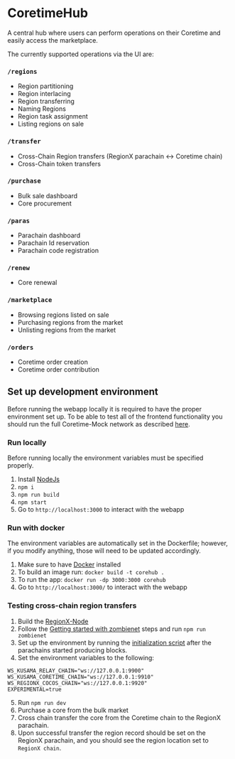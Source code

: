 # CoretimeHub

A central hub where users can perform operations on their Coretime and easily access the marketplace.

The currently supported operations via the UI are:

### `/regions`
- Region partitioning
- Region interlacing
- Region transferring
- Naming Regions
- Region task assignment
- Listing regions on sale

### `/transfer`
- Cross-Chain Region transfers (RegionX parachain <-> Coretime chain)
- Cross-Chain token transfers

### `/purchase`
- Bulk sale dashboard
- Core procurement

### `/paras`
- Parachain dashboard
- Parachain Id reservation
- Parachain code registration

### `/renew`
- Core renewal

### `/marketplace`
- Browsing regions listed on sale
- Purchasing regions from the market
- Unlisting regions from the market

### `/orders`
- Coretime order creation
- Coretime order contribution

## Set up development environment

Before running the webapp locally it is required to have the proper environment set up. To be able to test all of the frontend functionality you should run the full Coretime-Mock network as described [here](https://github.com/RegionX-Labs/Coretime-Mock?tab=readme-ov-file#getting-started-with-zombienet).

### Run locally

Before running locally the environment variables must be specified properly.

1.  Install [NodeJs](https://nodejs.org/en/download)
2.  `npm i`
3.  `npm run build`
4.  `npm start`
5.  Go to `http://localhost:3000` to interact with the webapp

### Run with docker

The environment variables are automatically set in the Dockerfile; however, if you modify anything, those will need to be updated accordingly.

1. Make sure to have [Docker](https://docs.docker.com/get-docker/) installed
2. To build an image run: `docker build -t corehub .`
3. To run the app: `docker run -dp 3000:3000 corehub`
4. Go to `http://localhost:3000/` to interact with the webapp

### Testing cross-chain region transfers

1. Build the [RegionX-Node](https://github.com/RegionX-Labs/RegionX-Node)
2. Follow the [Getting started with zombienet](https://github.com/RegionX-Labs/Coretime-Mock?tab=readme-ov-file#getting-started-with-zombienet) steps and run `npm run zombienet`
3. Set up the environment by running the [initialization script](https://github.com/RegionX-Labs/Coretime-Mock?tab=readme-ov-file#example-setting-up-the-full-environment) after the parachains started producing blocks.
4. Set the environment variables to the following:

```.env
WS_KUSAMA_RELAY_CHAIN="ws://127.0.0.1:9900"
WS_KUSAMA_CORETIME_CHAIN="ws://127.0.0.1:9910"
WS_REGIONX_COCOS_CHAIN="ws://127.0.0.1:9920"
EXPERIMENTAL=true
```

5. Run `npm run dev`
6. Purchase a core from the bulk market
7. Cross chain transfer the core from the Coretime chain to the RegionX parachain.
8. Upon successful transfer the region record should be set on the RegionX parachain, and you should see the region location set to `RegionX chain`.
